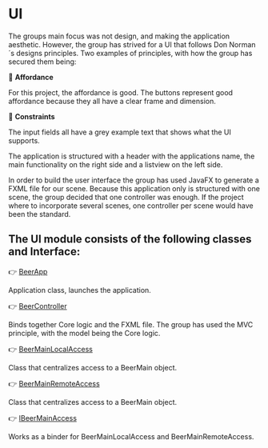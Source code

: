 # UI
The groups main focus was not design, and making the application aesthetic. 
However, the group has strived for a UI that follows Don Norman´s designs principles.
Two examples of principles, with how the group has secured them being:

:round_pushpin: **Affordance**

For this project, the affordance is good. The buttons represent good affordance because they all
have a clear frame and dimension. 

:round_pushpin: **Constraints**

The input fields all have a grey example text that shows what the UI supports. 


The application is structured with a header with the applications name, the main functionality on the right side and a listview on the left side.

In order to build the user interface the group has used JavaFX to generate a FXML file for our scene. 
Because this application only is structured with one scene, the group decided that one controller was enough. 
If the project where to incorporate several scenes, one controller per scene would have been the standard.



## The UI module consists of the following classes and Interface:
:point_right: [BeerApp](./src/main/java/beerPunishment/ui/BeerApp.java)

Application class, launches the application.

:point_right: [BeerController](./src/main/java/beerPunishment/ui/BeerController.java)

Binds together Core logic and the FXML file. The group has used the MVC principle, with the model being the Core logic.

:point_right: [BeerMainLocalAccess](./src/main/java/beerPunishment/ui/BeerMainLocalAccess.java)

Class that centralizes access to a BeerMain object.

:point_right: [BeerMainRemoteAccess](./src/main/java/beerPunishment/ui/BeerMainRemoteAccess.java)

Class that centralizes access to a BeerMain object. 

:point_right: [IBeerMainAccess](./src/main/java/beerPunishment/ui/IBeerMainAccess.java)

Works as a binder for BeerMainLocalAccess and BeerMainRemoteAccess. 